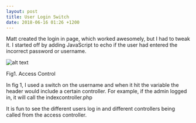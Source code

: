 ```yaml
---
layout: post
title: User Login Switch
date: 2018-06-16 01:26 +1200
---
```


Matt created the login in page, which worked awesomely, but I had to tweak it. I started off by adding JavaScript to echo if the user had entered the incorrect password or username.

![alt text](/assets/access.JPG " access ")

Fig1. Access Control

In fig 1, I used a switch on the username and when it hit the variable the header would include a certain controller. For example, if the admin logged in, it will call the indexcontroller.php   

It is fun to see the different users log in and different controllers being called from the access controller.


